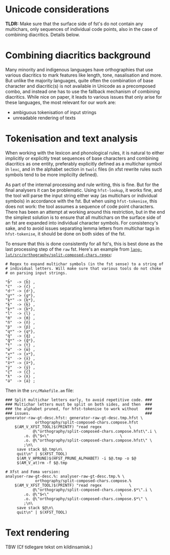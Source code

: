 # Unicode considerations

**TLDR:** Make sure that the surface side of fst's do not contain any multichars, only sequences of individual code points, also in the case of combining diacritics. Details below.

# Combining diacritics background

Many minority and indigenous languages have orthographies that use various diacritics to mark features like length, tone, nasalisation and more. But unlike the majority languages, quite often the combination of base character and diacritic(s) is not available in Unicode as a precomposed combo, and instead one has to use the fallback mechanism of combining diacritics. While nice on paper, it leads to various issues that only arise for these languages, the most relevant for our work are:

- ambiguous tokenisation of input strings
- unreadable rendering of texts

# Tokenisation and text analysis

When working with the lexicon and phonological rules, it is natural to either implicitly or explicitly treat sequences of base characters and combining diacritics as one entity, preferably explicitly defined as a multichar symbol in `lexc`, and in the alphabet section in `twolc` files (in xfst rewrite rules such symbols tend to be more implicilty defined).

As part of the internal processing and rule writing, this is fine. But for the final analysers it can be problematic. Using `hfst-lookup`, it works fine, and the tool will parse the input string either way (as multichars or individual symbols) in accordance with the fst. But when using `hfst-tokenise`, this does not work: the tool assumes a sequence of code point characters. There has been an attempt at working around this restriction, but in the end the simplest solution is to ensure that all multichars on the surface side of an fst are expanded into individual character symbols. For consistency's sake, and to avoid issues separating lemma letters from multichar tags in `hfst-tokenise`, it should be done on both sides of the fst.

To ensure that this is done consistently for all fst's, this is best done as the last processing step of the `raw` fst. Here's an example from [`lang-lut/src/orthography/split-composed-chars.regex`](/lang-lut):

```
# Regex to expand multichar symbols (in the fst sense) to a string of
# individual letters. Will make sure that various tools do not choke
# on parsing input strings.

"b̓"  -> {b̓} ,
"c̓"  -> {c̓} ,
"dᶻ" -> {dᶻ},
"gʷ" -> {gʷ},
"kʷ" -> {kʷ},
"k̓"  -> {k̓} ,
"k̓ʷ" -> {k̓ʷ},
"l̕"  -> {l̕} ,
"m̓"  -> {m̓} ,
"n̓"  -> {n̓} ,
"p̓"  -> {p̓} ,
"qʷ" -> {qʷ},
"q̓"  -> {q̓} ,
"q̓ʷ" -> {q̓ʷ},
"t̕"  -> {t̕} ,
"w̓"  -> {w̓} ,
"xʷ" -> {xʷ},
"x̌"  -> {x̌} ,
"x̌ʷ" -> {x̌ʷ},
"y̓"  -> {y̓} ,
"č̓"  -> {č̓} ,
"ƛ̕"  -> {ƛ̕} ,
"ə́"  -> {ə́} ;
```

Then in the `src/Makefile.am` file:

```make
### Split multichar letters early, to avoid repetitive code. ###
### Multichar letters must be split on both sides, and then  ###
### the alphabet pruned, for hfst-tokenise to work without   ###
### issues.                                                  ###
generator-raw-gt-desc.hfst: generator-raw-gt-desc.tmp.hfst \
	         orthography/split-composed-chars.compose.hfst
	$(AM_V_XFST_TOOL)$(PRINTF) "read regex            \
	        @\"orthography/split-composed-chars.compose.hfst\".i \
	    .o. @\"$<\"                               \
	    .o. @\"orthography/split-composed-chars.compose.hfst\" \
	    ;\n\
	 save stack $@.tmp\n\
	 quit\n" | $(XFST_TOOL)
	 $(AM_V_HPRUNE)$(HFST_PRUNE_ALPHABET) -i $@.tmp -o $@
	 $(AM_V_at)rm -f $@.tmp

# Xfst and Foma version:
analyser-raw-gt-desc.%: analyser-raw-gt-desc.tmp.% \
	         orthography/split-composed-chars.compose.%
	$(AM_V_XFST_TOOL)$(PRINTF) "read regex            \
	        @\"orthography/split-composed-chars.compose.$*\".i \
	    .o. @\"$<\"                               \
	    .o. @\"orthography/split-composed-chars.compose.$*\" \
	    ;\n\
	 save stack $@\n\
	 quit\n" | $(XFST_TOOL)
```

# Text rendering

TBW (Cf tidlegare tekst om kildinsamisk.)
